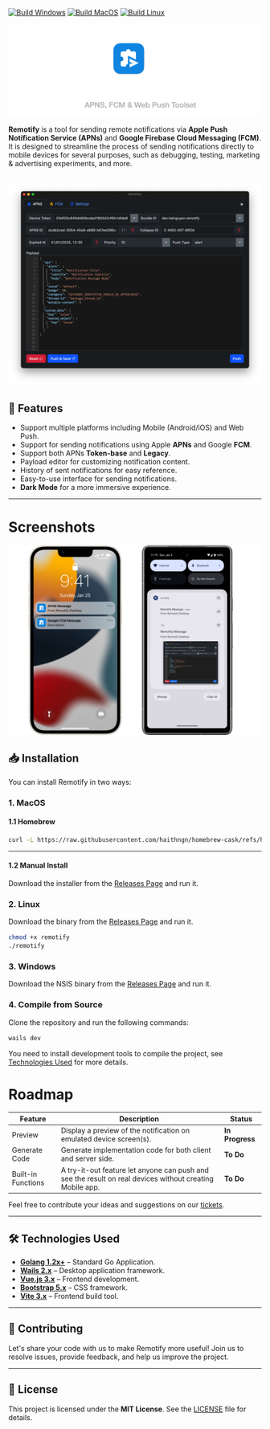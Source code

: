 [![Build Windows](https://github.com/haithngn/remotify/actions/workflows/build_windows.yaml/badge.svg)](https://github.com/haithngn/remotify/actions/workflows/build_windows.yaml) [![Build MacOS](https://github.com/haithngn/remotify/actions/workflows/build_osx.yaml/badge.svg)](https://github.com/haithngn/remotify/actions/workflows/build_osx.yaml) [![Build Linux](https://github.com/haithngn/remotify/actions/workflows/build_linux.yaml/badge.svg)](https://github.com/haithngn/remotify/actions/workflows/build_linux.yaml)

![Remotify](./screenshots/banner.png)


**Remotify** is a tool for sending remote notifications via **Apple Push Notification Service (APNs)** and **Google Firebase Cloud Messaging (FCM)**. It is designed to streamline the process of sending notifications directly to mobile devices for several purposes, such as debugging, testing, marketing & advertising experiments, and more.

![Remotify](./screenshots/remotify.png)
---

## 🚀 Features

- Support multiple platforms including Mobile (Android/iOS) and Web Push.
- Support for sending notifications using Apple **APNs** and Google **FCM**.
- Support both APNs **Token-base** and **Legacy**.
- Payload editor for customizing notification content.
- History of sent notifications for easy reference.
- Easy-to-use interface for sending notifications.
- **Dark Mode** for a more immersive experience.

---

# Screenshots
![Demo](./screenshots/mobile_locked_screens.png)

## 📥 Installation

You can install Remotify in two ways:

### 1. MacOS
#### 1.1 Homebrew
```bash
curl -L https://raw.githubusercontent.com/haithngn/homebrew-cask/refs/heads/bump-remotify-v1.0.1/Casks/r/remotify.rb >remotify.rb && brew install remotify.rb
```
---
#### 1.2 Manual Install
Download the installer from the [Releases Page](https://github.com/haithngn/remotify/releases) and run it.
### 2. Linux
Download the binary from the [Releases Page](https://github.com/haithngn/remotify/releases) and run it.
```bash
chmod +x remotify
./remotify
```
### 3. Windows
Download the NSIS binary from the [Releases Page](https://github.com/haithngn/remotify/releases) and run it.

### 4. Compile from Source
Clone the repository and run the following commands:
```bash
wails dev
```
You need to install development tools to compile the project, see [Technologies Used](#🛠️-technologies-used) for more details.

# Roadmap
| Feature | Description                                                                                              | Status   |
|---|----------------------------------------------------------------------------------------------------------|---|
| Preview | Display a preview of the notification on emulated device screen(s).                                      | **In Progress** |
| Generate Code | Generate implementation code for both client and server side.                                            | **To Do** |
| Built-in Functions | A try-it-out feature let anyone can push and see the result on real devices without creating Mobile app. | **To Do** |

Feel free to contribute your ideas and suggestions on our [tickets](https://github.com/haithngn/remotify/issues).


---

## 🛠️ Technologies Used

- **[Golang 1.2x+](https://golang.org/)** – Standard Go Application.
- **[Wails 2.x](https://wails.io/)** – Desktop application framework.
- **[Vue.js 3.x](https://vuejs.org/)** – Frontend development.
- **[Bootstrap 5.x](https://getbootstrap.com/)** – CSS framework.
- **[Vite 3.x](https://vitejs.dev/)** – Frontend build tool.

---

## 🤝 Contributing

Let's share your code with us to make Remotify more useful!
Join us to resolve issues, provide feedback, and help us improve the project.


---

## 📜 License

This project is licensed under the **MIT License**. See the [LICENSE](LICENSE) file for details.

